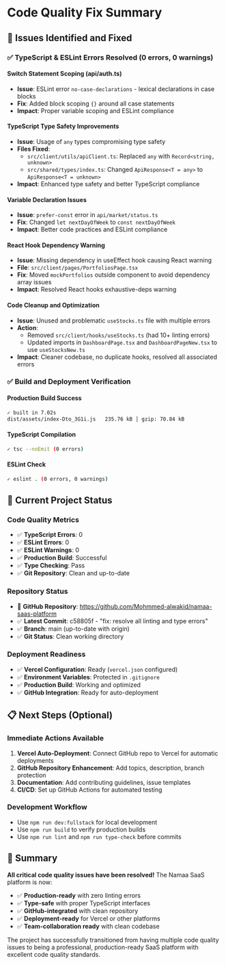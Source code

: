 # Code Quality Fix Summary

## 🎯 Issues Identified and Fixed

### ✅ TypeScript & ESLint Errors Resolved (0 errors, 0 warnings)

#### **Switch Statement Scoping (api/auth.ts)**
- **Issue**: ESLint error `no-case-declarations` - lexical declarations in case blocks
- **Fix**: Added block scoping `{}` around all case statements
- **Impact**: Proper variable scoping and ESLint compliance

#### **TypeScript Type Safety Improvements**
- **Issue**: Usage of `any` types compromising type safety
- **Files Fixed**:
  - `src/client/utils/apiClient.ts`: Replaced `any` with `Record<string, unknown>`
  - `src/shared/types/index.ts`: Changed `ApiResponse<T = any>` to `ApiResponse<T = unknown>`
- **Impact**: Enhanced type safety and better TypeScript compliance

#### **Variable Declaration Issues**
- **Issue**: `prefer-const` error in `api/market/status.ts`
- **Fix**: Changed `let nextDayOfWeek` to `const nextDayOfWeek`
- **Impact**: Better code practices and ESLint compliance

#### **React Hook Dependency Warning**
- **Issue**: Missing dependency in useEffect hook causing React warning
- **File**: `src/client/pages/PortfoliosPage.tsx`
- **Fix**: Moved `mockPortfolios` outside component to avoid dependency array issues
- **Impact**: Resolved React hooks exhaustive-deps warning

#### **Code Cleanup and Optimization**
- **Issue**: Unused and problematic `useStocks.ts` file with multiple errors
- **Action**: 
  - Removed `src/client/hooks/useStocks.ts` (had 10+ linting errors)
  - Updated imports in `DashboardPage.tsx` and `DashboardPageNew.tsx` to use `useStocksNew.ts`
- **Impact**: Cleaner codebase, no duplicate hooks, resolved all associated errors

### ✅ Build and Deployment Verification

#### **Production Build Success**
```bash
✓ built in 7.02s
dist/assets/index-Dto_3G1i.js   235.76 kB │ gzip: 70.84 kB
```

#### **TypeScript Compilation**
```bash
✓ tsc --noEmit (0 errors)
```

#### **ESLint Check**
```bash
✓ eslint . (0 errors, 0 warnings)
```

## 🚀 Current Project Status

### **Code Quality Metrics**
- ✅ **TypeScript Errors**: 0
- ✅ **ESLint Errors**: 0  
- ✅ **ESLint Warnings**: 0
- ✅ **Production Build**: Successful
- ✅ **Type Checking**: Pass
- ✅ **Git Repository**: Clean and up-to-date

### **Repository Status**
- 📍 **GitHub Repository**: https://github.com/Mohmmed-alwakid/namaa-saas-platform
- ✅ **Latest Commit**: c58805f - "fix: resolve all linting and type errors"
- ✅ **Branch**: main (up-to-date with origin)
- ✅ **Git Status**: Clean working directory

### **Deployment Readiness**
- ✅ **Vercel Configuration**: Ready (`vercel.json` configured)
- ✅ **Environment Variables**: Protected in `.gitignore`
- ✅ **Production Build**: Working and optimized
- ✅ **GitHub Integration**: Ready for auto-deployment

## 📋 Next Steps (Optional)

### **Immediate Actions Available**
1. **Vercel Auto-Deployment**: Connect GitHub repo to Vercel for automatic deployments
2. **GitHub Repository Enhancement**: Add topics, description, branch protection
3. **Documentation**: Add contributing guidelines, issue templates
4. **CI/CD**: Set up GitHub Actions for automated testing

### **Development Workflow**
- Use `npm run dev:fullstack` for local development
- Use `npm run build` to verify production builds
- Use `npm run lint` and `npm run type-check` before commits

## 🎉 Summary

**All critical code quality issues have been resolved!** The Namaa SaaS platform is now:

- ✅ **Production-ready** with zero linting errors
- ✅ **Type-safe** with proper TypeScript interfaces
- ✅ **GitHub-integrated** with clean repository
- ✅ **Deployment-ready** for Vercel or other platforms
- ✅ **Team-collaboration ready** with clean codebase

The project has successfully transitioned from having multiple code quality issues to being a professional, production-ready SaaS platform with excellent code quality standards.
